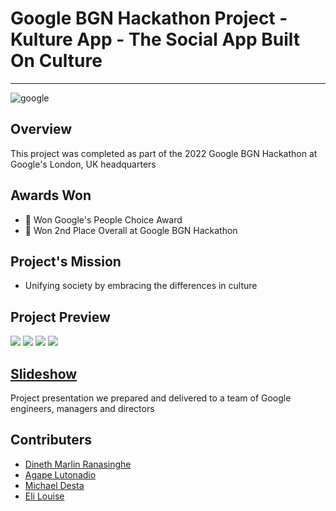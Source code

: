 # Google BGN Hackathon Project - Kulture App - The Social App Built On Culture
---
![google](https://github.com/elilouise/google-bgn-hackathon-kulture/assets/53550369/b3799792-1cf9-4ee0-920b-394212104af6)

## Overview
This project was completed as part of the 2022 Google BGN Hackathon at Google's London, UK headquarters

## Awards Won
- 🥇 Won Google's People Choice Award
- 🥈 Won 2nd Place Overall at Google BGN Hackathon

## Project's Mission
- Unifying society by embracing the differences in culture

## Project Preview
<img src="https://media1.giphy.com/media/HWMAmzYlDrjMlEoLiR/giphy.gif?cid=790b7611ec8e8b8ea87de3f2266a9405b6a78e2af22527b3&rid=giphy.gif&ct=g"></img>
<img src="https://media0.giphy.com/media/GdFPv0TT4952JKB6zl/giphy.gif?cid=790b761116c270dcc86471f7920d5739989254052b7c2c3b&rid=giphy.gif&ct=g"></img>
<img src="https://media4.giphy.com/media/bve5FNVecQmlktHe4q/giphy.gif?cid=790b7611523a93e8665d07e9349fdfd392f69da9cd300e29&rid=giphy.gif&ct=g"></img>
<img src="https://media3.giphy.com/media/MKhI4u4zRZvnnRdHI7/giphy.gif?cid=790b7611516480a35c4b5b309da1103f1a9267ec8099741c&rid=giphy.gif&ct=g"></img>

## <a href="https://www.canva.com/design/DAFQy3lu8pg/6X_NDruipj8vRdEmwziK6A/view?utm_content=DAFQy3lu8pg&utm_campaign=designshare&utm_medium=link2&utm_source=sharebutton">Slideshow</a>

Project presentation we prepared and delivered to a team of Google engineers, managers and directors

## Contributers
- <a href="https://github.com/MarlzRana">Dineth Marlin Ranasinghe</a>
- <a href="https://github.com/Agape-ctrl">Agape Lutonadio</a>
- <a href="https://github.com/michaeldesta">Michael Desta</a>
- <a href="https://github.com/elilouise">Eli Louise</a>
